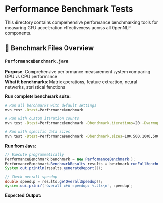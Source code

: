 # Performance Benchmark Tests

This directory contains comprehensive performance benchmarking tools for measuring GPU acceleration effectiveness across all OpenNLP components.

## 🎯 Benchmark Files Overview

### `PerformanceBenchmark.java`
**Purpose**: Comprehensive performance measurement system comparing GPU vs CPU performance  
**What it benchmarks**: Matrix operations, feature extraction, neural networks, statistical functions

**Run complete benchmark suite:**
```bash
# Run all benchmarks with default settings
mvn test -Dtest=PerformanceBenchmark

# Run with custom iteration counts
mvn test -Dtest=PerformanceBenchmark -Dbenchmark.iterations=20 -Dwarmup.iterations=10

# Run with specific data sizes
mvn test -Dtest=PerformanceBenchmark -Dbenchmark.sizes=100,500,1000,5000
```

**Run from Java:**
```java
// Execute programmatically
PerformanceBenchmark benchmark = new PerformanceBenchmark();
PerformanceBenchmark.BenchmarkResults results = benchmark.runFullBenchmark();
System.out.println(results.generateReport());

// Check overall speedup
double speedup = results.getOverallSpeedup();
System.out.printf("Overall GPU speedup: %.2fx\n", speedup);
```

**Expected Output:**
